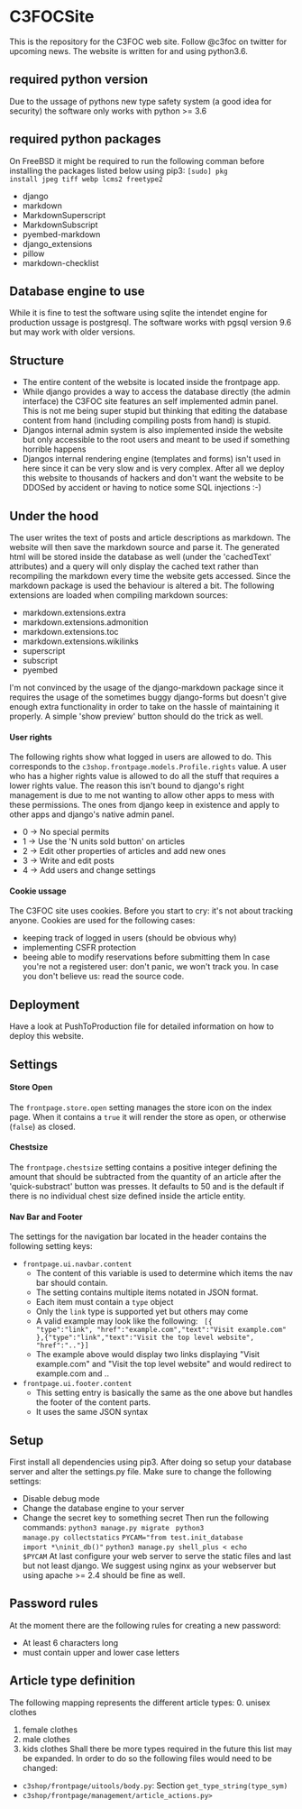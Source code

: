 # C3FOCSite
This is the repository for the C3FOC web site. Follow @c3foc on twitter
for upcoming news. The website is written for and using python3.6.

## required python version
Due to the ussage of pythons new type safety system (a good idea for
security) the software only works with python >= 3.6

## required python packages
On FreeBSD it might be required to run the following comman before
installing the packages listed below using pip3:
<code>[sudo] pkg install jpeg tiff webp lcms2 freetype2</code>
 * django
 * markdown
 * MarkdownSuperscript
 * MarkdownSubscript
 * pyembed-markdown
 * django_extensions
 * pillow
 * markdown-checklist

## Database engine to use
While it is fine to test the software using sqlite the intendet engine
for production ussage is postgresql. The software works with pgsql
version 9.6 but may work with older versions.

## Structure

 * The entire content of the website is located inside the
   frontpage app.
 * While django provides a way to access the database directly (the
   admin interface) the C3FOC site features an self implemented admin
   panel. This is not me being super stupid but thinking that editing
   the database content from hand (including compiling posts from hand)
   is stupid.
 * Djangos internal admin system is also implemented inside the website
   but only accessible to the root users and meant to be used if
   something horrible happens
 * Djangos internal rendering engine (templates and forms) isn't used in
   here since it can be very slow and is very complex. After all we deploy
   this website to thousands of hackers and don't want the website to be
   DDOSed by accident or having to notice some SQL injections :-)

## Under the hood

The user writes the text of posts and article descriptions as markdown.
The website will then save the markdown source and parse it. The generated
html will be stored inside the database as well (under the 'cachedText'
attributes) and a query will only display the cached text rather than
recompiling the markdown every time the website gets accessed. Since the
markdown package is used the behaviour is altered a bit. The following
extensions are loaded when compiling markdown sources:

* markdown.extensions.extra
* markdown.extensions.admonition
* markdown.extensions.toc
* markdown.extensions.wikilinks
* superscript
* subscript
* pyembed

I'm not convinced by the usage of the django-markdown package since it
requires the usage of the sometimes buggy django-forms but doesn't give
enough extra functionality in order to take on the hassle of maintaining
it properly. A simple 'show preview' button should do the trick as well.

#### User rights

The following rights show what logged in users are allowed to do. This
corresponds to the <code>c3shop.frontpage.models.Profile.rights</code>
value. A user who has a higher rights value is allowed to do all the
stuff that requires a lower rights value. The reason this isn't bound to
django's right management is due to me not wanting to allow other apps
to mess with these permissions. The ones from django keep in existence
and apply to other apps and django's native admin panel.

* 0 -> No special permits
* 1 -> Use the 'N units sold button' on articles
* 2 -> Edit other properties of articles and add new ones
* 3 -> Write and edit posts
* 4 -> Add users and change settings

#### Cookie ussage
The C3FOC site uses cookies. Before you start to cry: it's not about
tracking anyone. Cookies are used for the following cases:
 * keeping track of logged in users (should be obvious why)
 * implementing CSFR protection
 * beeing able to modify reservations before submitting them
In case you're not a registered user: don't panic, we won't track you.
In case you don't believe us: read the source code.

## Deployment

Have a look at PushToProduction file for detailed information on how to
deploy this website.

## Settings
#### Store Open
The <code>frontpage.store.open</code> setting manages the store icon
on the index page. When it contains a <code>true</code> it will render
the store as open, or otherwise (<code>false</code>) as closed.
#### Chestsize
The <code>frontpage.chestsize</code> setting contains a positive integer
defining the amount that should be subtracted from the quantity of an
article after the 'quick-substract' button was presses. It defaults to
50 and is the default if there is no individual chest size defined inside
the article entity.
#### Nav Bar and Footer
The settings for the navigation bar located in the header contains the
following setting keys:
* <code>frontpage.ui.navbar.content</code>
    - The content of this variable is used to determine which items the
      nav bar should contain.
    - The setting contains multiple items notated in JSON format.
    - Each item must contain a <code>type</code> object
    - Only the <code>link</code> type is supported yet but others may
      come
    - A valid example may look like the following:
        <code>
        [{
            "type":"link",
            "href":"example.com","text":"Visit example.com"
        },{"type":"link","text":"Visit the top level website",
        "href":".."}]
        </code>
    - The example above would display two links displaying "Visit
    example.com" and "Visit the top level website" and would redirect to
    example.com and ..
* <code>frontpage.ui.footer.content</code>
    - This setting entry is basically the same as the one above but
      handles the footer of the content parts.
    - It uses the same JSON syntax

## Setup
First install all dependencies using pip3. After doing so setup your
database server and alter the settings.py file. Make sure to change
the following settings:
 * Disable debug mode
 * Change the database engine to your server
 * Change the secret key to something secret
Then run the following commands:
<code>python3 manage.py migrate </code>
<code>python3 manage.py collectstatics</code>
<code>PYCAM="from test.init_database import *\ninit_db()"</code>
<code>python3 manage.py shell_plus < echo $PYCAM</code>
At last configure your web server to serve the static files and last
but not least django. We suggest using nginx as your webserver but
using apache >= 2.4 should be fine as well.

## Password rules
At the moment there are the following rules for creating a new password:
 * At least 6 characters long
 * must contain upper and lower case letters

## Article type definition
The following mapping represents the different article types:
 0. unisex clothes
 1. female clothes
 2. male clothes
 3. kids clothes
Shall there be more types required in the future this list may be
expanded. In order to do so the following files would need to be changed:
 * <code>c3shop/frontpage/uitools/body.py</code>: Section <code>get_type_string(type_sym)</code>
 * <code>c3shop/frontpage/management/article_actions.py></code>

